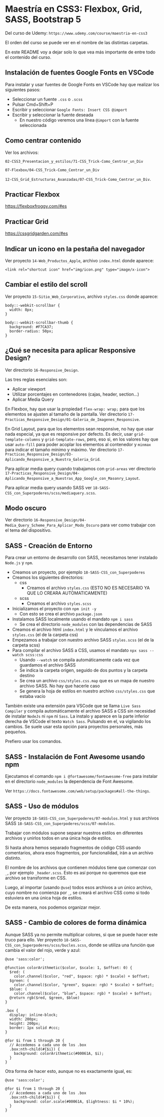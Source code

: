 # Maestría en CSS3: Flexbox, Grid, SASS, Bootstrap 5

Del curso de Udemy: `https://www.udemy.com/course/maestria-en-css3`

El orden del curso se puede ver en el nombre de las distintas carpetas.

En este README voy a dejar solo lo que vea más importante de entre todo el contenido del curso.

## Instalación de fuentes Google Fonts en VSCode

Para instalar y usar fuentes de Google Fonts en VSCode hay que realizar los siguientes pasos:

- Seleccionar un fuente `.css` o `.scss`
- Pulsar Cmd+Shift+P
- Escribir y seleccionar `Google Fonts: Insert CSS @import`
- Escribir y seleccionar la fuente deseada
  - En nuestro código veremos una línea `@import` con la fuente seleccionada

## Como centrar contenido

Ver los archivos:

`02-CSS3_Presentacion_y_estilos/71-CSS_Trick-Como_Centrar_un_Div`

`07-Flexbox/04-CSS_Trick-Como_Centrar_un_Div`

`12-CSS_Grid_Estructuras_Avanzadas/07-CSS_Trick-Como_Centrar_un_Div`.

## Practicar Flexbox

https://flexboxfroggy.com/#es

## Practicar Grid

https://cssgridgarden.com/#es

## Indicar un icono en la pestaña del navegador

Ver proyecto `14-Web_Productos_Apple`, archivo `index.html` donde aparece:

`<link rel="shortcut icon" href="img/icon.png" type="image/x-icon">`

## Cambiar el estilo del scroll

Ver proyecto `15-Sitio_Web_Corporativo`, archivo `styles.css` donde aparece:

```
body::-webkit-scrollbar {
  width: 8px;
}

body::-webkit-scrollbar-thumb {
  background: #F7CA37;
  border-radius: 50px;
}
```

## ¿Qué se necesita para aplicar Responsive Design?

Ver directorio `16-Responsive_Design`.

Las tres reglas esenciales son:

- Aplicar viewport
- Utilizar porcentajes en contenedores (cajas, header, section...)
- Aplicar Media Query

En Flexbox, hay que usar la propiedad `flex-wrap: wrap;` para que los elementos se ajusten al tamaño de la pantalla. Ver directorio `17-Practicas_Responsive_Design/01-Galeria_de_Imagenes_Responsive`.

En Grid Layout, para que los elementos sean responsive, no hay que usar nada especial, ya que es responsive por defecto. Es decir, usar `grid-template-columns` y `grid-template-rows`, pero, eso si, en los valores hay que usar `auto-fill` para poder acoplar los elementos al contenedor y `minmax` para indicar el tamaño mínimo y máximo.
Ver directorio `17-Practicas_Responsive_Design/03-Aplicando_Responsive_a_Nuestra_Galeria_Grid`.

Para aplicar media query cuando trabajamos con `grid-areas` ver directorio `17-Practicas_Responsive_Design/04-Aplicando_Responsive_a_Nuestras_App_Google_con_Masonry_Layout`.

Para aplicar media query usando SASS ver `18-SASS-CSS_con_Superpoderes/scss/mediaquery.scss`.

## Modo oscuro

Ver directorio `16-Responsive_Design/04-Media_Query_Scheme_Para_Aplicar_Modo_Oscuro` para ver como trabajar con el tema del dispositivo.

## SASS - Creación de Entorno

Para crear un entorno de desarrollo con SASS, necesitamos tener instalado `Node.js` y `npm`.

- Creamos un proyecto, por ejemplo `18-SASS-CSS_con_Superpoderes`
- Creamos los siguientes directorios:
  - css
    - Creamos el archivo `styles.css` (ESTO NO ES NECESARIO YA QUE LO CREARA AUTOMATICAMENTE)
  - scss
    - Creamos el archivo `styles.scss`
- Inicializamos el proyecto con `npm init -y`
  - Con esto se crea el archivo `package.json`
- Instalamos SASS localmente usando el mandato `npm i sass`
  - Se crea el directorio `node_modules` con las dependencias de SASS
- Creamos el archivo html `index.html` y le vinculamos el archivo `styles.css` (el de la carpeta css)
- Empezamos a trabajar con nuestro archivo SASS `styles.scss` (el de la carpeta scss)
- Para compilar el archivo SASS a CSS, usamos el mandato `npx sass --watch scss:css`
  - Usando `--watch` se compila automáticamente cada vez que guardamos el archivo SASS
  - Se indica la carpeta origen, seguido de dos puntos y la carpeta destino
  - Se crea un archivo `css/styles.css.map` que es un mapa de nuestro archivo SASS. No hay que hacerle caso
  - Se genera la hoja de estilos en nuestro archivo `css/styles.css` que estaba vacío

También existe una extensión para VSCode que se llama `Live Sass Compiler` y compila automáticamente el archivo SASS a CSS sin necesidad de instalar `NodeJs` ni `npm` ni `Sass`. La instalo y aparece en la parte inferior derecha de VSCode el texto `Watch Sass`. Pulsando en el, va vigilando los cambios. Se suele usar esta opción para proyectos personales, más pequeños.

Prefiero usar los comandos.

## SASS - Instalación de Font Awesome usando npm

Ejecutamos el comando `npm i @fortawesome/fontawesome-free` para instalar en el directorio `node_modules` la dependencia de Font Awesome.

Ver `https://docs.fontawesome.com/web/setup/packages#all-the-things`.

## SASS - Uso de módulos

Ver proyecto `18-SASS-CSS_con_Superpoderes/07-modulos.html` y sus archivos SASS `18-SASS-CSS_con_Superpoderes/scss/07-modulos`.

Trabajar con módulos supone separar nuestros estilos en diferentes archivos y unirlos todos en una única hoja de estilos.

Si hasta ahora hemos separado fragmentos de código CSS usando comentarios, ahora esos fragmentos, por funcionalidad, irán a un archivo distinto.

El nombre de los archivos que contienen módulos tiene que comenzar con `_`, por ejemplo `_header.scss`. Esto es así porque no queremos que ese archivo se transforme en CSS.

Luego, al importar (usando `@use`) todos esos archivos a un único archivo, cuyo nombre no comienza por `_`, se creará el archivo CSS como si todo estuviera en una única hoja de estilos.

De esta manera, nos podemos organizar mejor.

## SASS - Cambio de colores de forma dinámica

Aunque SASS ya no permite multiplicar colores, si que se puede hacer este truco para ello. Ver proyecto `18-SASS-CSS_con_Superpoderes/scss/bucles.scss`, donde se utiliza una función que cambia el valor del rojo, verde y azul:

```
@use 'sass:color';

@function colorArithmetic($color, $scale: 1, $offset: 0) {
  $red: (
    color.channel($color, "red", $space: rgb) * $scale) + $offset;
  $green: (
    color.channel($color, "green", $space: rgb) * $scale) + $offset;
  $blue: (
    color.channel($color, "blue", $space: rgb) * $scale) + $offset;
  @return rgb($red, $green, $blue)
}

.box {
  display: inline-block;
  width: 200px;
  height: 200px;
  border: 1px solid #ccc;
}

@for $i from 1 through 20 {
  // Accedemos a cada uno de los .box
  .box:nth-child(#{$i}) {
    background: colorArithmetic(#00061A, $i);
  }
}
```

Otra forma de hacer esto, aunque no es exactamente igual, es:

```
@use 'sass:color';

@for $i from 1 through 20 {
  // Accedemos a cada uno de los .box
  .box:nth-child(#{$i}) {
    background: color.scale(#00061A, $lightness: $i * 10%);
  }
}
```
